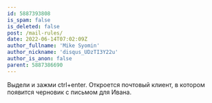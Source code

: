 ```yaml
---
id: 5887393808
is_spam: false
is_deleted: false
post: /mail-rules/
date: 2022-06-14T07:02:09Z
author_fullname: 'Mike Syomin'
author_nickname: 'disqus_UDzTI3Y22u'
author_is_anon: false
parent: 5887386690
---
```


<p>Выдели и зажми ctrl+enter. Откроется почтовый клиент, в котором появится черновик с письмом для Ивана.</p>
